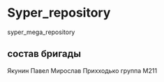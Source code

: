 # Syper_repository
syper_mega_repository


## состав бригады

Якунин Павел
Мирослав Прихходько
группа М211

